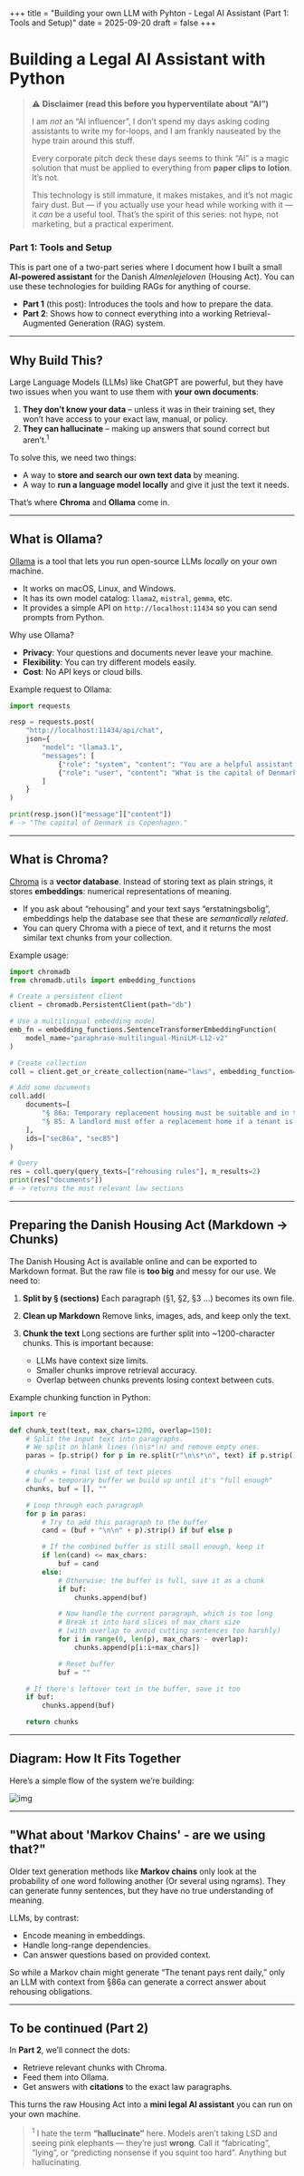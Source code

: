 +++
title = "Building your own LLM with Pyhton - Legal AI Assistant (Part 1: Tools and Setup)"
date = 2025-09-20
draft = false
+++

# Building a Legal AI Assistant with Python  

> ⚠️ **Disclaimer (read this before you hyperventilate about “AI”)**  
>  
> I am *not* an “AI influencer”, I don’t spend my days asking coding assistants to write my for-loops, and I am frankly nauseated by the hype train around this stuff.  
>  
> Every corporate pitch deck these days seems to think “AI” is a magic solution that must be applied to everything from **paper clips to lotion**. It’s not.  
>  
> This technology is still immature, it makes mistakes, and it’s not magic fairy dust. But — if you actually use your head while working with it — it *can* be a useful tool. That’s the spirit of this series: not hype, not marketing, but a practical experiment.  


### Part 1: Tools and Setup

This is part one of a two-part series where I document how I built a small **AI-powered assistant** for the Danish *Almenlejeloven* (Housing Act). You can use these technologies for building RAGs for anything of course.  

- **Part 1** (this post): Introduces the tools and how to prepare the data.  
- **Part 2**: Shows how to connect everything into a working Retrieval-Augmented Generation (RAG) system.  

---

## Why Build This?

Large Language Models (LLMs) like ChatGPT are powerful, but they have two issues when you want to use them with **your own documents**:

1. **They don’t know your data** – unless it was in their training set, they won’t have access to your exact law, manual, or policy.  
2. **They can hallucinate** – making up answers that sound correct but aren’t.<sup>1</sup>

To solve this, we need two things:  
- A way to **store and search our own text data** by meaning.  
- A way to **run a language model locally** and give it just the text it needs.  

That’s where **Chroma** and **Ollama** come in.  

---

## What is Ollama?

[Ollama](https://ollama.com/) is a tool that lets you run open-source LLMs *locally* on your own machine.  

- It works on macOS, Linux, and Windows.  
- It has its own model catalog: `llama2`, `mistral`, `gemma`, etc.  
- It provides a simple API on `http://localhost:11434` so you can send prompts from Python.  

Why use Ollama?  
- **Privacy**: Your questions and documents never leave your machine.  
- **Flexibility**: You can try different models easily.  
- **Cost**: No API keys or cloud bills.  

Example request to Ollama:

```python
import requests

resp = requests.post(
    "http://localhost:11434/api/chat",
    json={
        "model": "llama3.1",
        "messages": [
            {"role": "system", "content": "You are a helpful assistant."},
            {"role": "user", "content": "What is the capital of Denmark?"}
        ]
    }
)

print(resp.json()["message"]["content"])
# -> "The capital of Denmark is Copenhagen."
````

---

## What is Chroma?

[Chroma](https://www.trychroma.com/) is a **vector database**. Instead of storing text as plain strings, it stores **embeddings**: numerical representations of meaning.

* If you ask about “rehousing” and your text says “erstatningsbolig”, embeddings help the database see that these are *semantically related*.
* You can query Chroma with a piece of text, and it returns the most similar text chunks from your collection.

Example usage:

```python
import chromadb
from chromadb.utils import embedding_functions

# Create a persistent client
client = chromadb.PersistentClient(path="db")

# Use a multilingual embedding model
emb_fn = embedding_functions.SentenceTransformerEmbeddingFunction(
    model_name="paraphrase-multilingual-MiniLM-L12-v2"
)

# Create collection
coll = client.get_or_create_collection(name="laws", embedding_function=emb_fn)

# Add some documents
coll.add(
    documents=[
        "§ 86a: Temporary replacement housing must be suitable and in the same municipality.",
        "§ 85: A landlord must offer a replacement home if a tenant is terminated."
    ],
    ids=["sec86a", "sec85"]
)

# Query
res = coll.query(query_texts=["rehousing rules"], n_results=2)
print(res["documents"])
# -> returns the most relevant law sections
```

---

## Preparing the Danish Housing Act (Markdown → Chunks)

The Danish Housing Act is available online and can be exported to Markdown format. But the raw file is **too big** and messy for our use. We need to:

1. **Split by § (sections)**
   Each paragraph (§1, §2, §3 …) becomes its own file.
2. **Clean up Markdown**
   Remove links, images, ads, and keep only the text.
3. **Chunk the text**
   Long sections are further split into \~1200-character chunks. This is important because:

   * LLMs have context size limits.
   * Smaller chunks improve retrieval accuracy.
   * Overlap between chunks prevents losing context between cuts.

Example chunking function in Python:

```python
import re

def chunk_text(text, max_chars=1200, overlap=150):
    # Split the input text into paragraphs.
    # We split on blank lines (\n\s*\n) and remove empty ones.
    paras = [p.strip() for p in re.split(r"\n\s*\n", text) if p.strip()]

    # chunks = final list of text pieces
    # buf = temporary buffer we build up until it's "full enough"
    chunks, buf = [], ""

    # Loop through each paragraph
    for p in paras:
        # Try to add this paragraph to the buffer
        cand = (buf + "\n\n" + p).strip() if buf else p

        # If the combined buffer is still small enough, keep it
        if len(cand) <= max_chars:
            buf = cand
        else:
            # Otherwise: the buffer is full, save it as a chunk
            if buf:
                chunks.append(buf)

            # Now handle the current paragraph, which is too long
            # Break it into hard slices of max_chars size
            # (with overlap to avoid cutting sentences too harshly)
            for i in range(0, len(p), max_chars - overlap):
                chunks.append(p[i:i+max_chars])

            # Reset buffer
            buf = ""

    # If there's leftover text in the buffer, save it too
    if buf:
        chunks.append(buf)

    return chunks

```

---

## Diagram: How It Fits Together

Here’s a simple flow of the system we’re building:

![img](/images/llm-mermaid.png)

---

## "What about 'Markov Chains' - are we using that?"

Older text generation methods like **Markov chains** only look at the probability of one word following another (Or several using ngrams). They can generate funny sentences, but they have no true understanding of meaning.

LLMs, by contrast:

* Encode meaning in embeddings.
* Handle long-range dependencies.
* Can answer questions based on provided context.

So while a Markov chain might generate “The tenant pays rent daily,” only an LLM with context from §86a can generate a correct answer about rehousing obligations.

---

## To be continued (Part 2)

In **Part 2**, we’ll connect the dots:

* Retrieve relevant chunks with Chroma.
* Feed them into Ollama.
* Get answers with **citations** to the exact law paragraphs.

This turns the raw Housing Act into a **mini legal AI assistant** you can run on your own machine.

><sup>1</sup> I hate the term **“hallucinate”** here. Models aren’t taking LSD and seeing pink elephants — they’re just **wrong**. Call it “fabricating”, “lying”, or “predicting nonsense if you squint too hard”. Anything but hallucinating.  